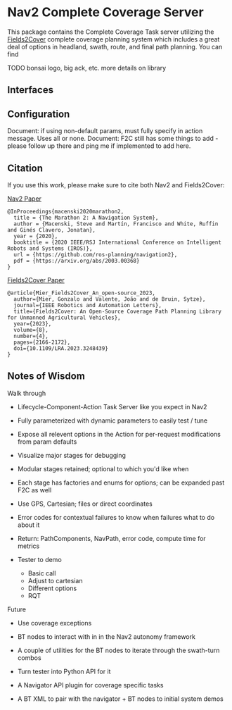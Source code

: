 # Nav2 Complete Coverage Server

This package contains the Complete Coverage Task server utilizing the [Fields2Cover](https://github.com/Fields2Cover/Fields2Cover) complete coverage planning system which includes a great deal of options in headland, swath, route, and final path planning. You can find 

TODO bonsai logo, big ack, etc. more details on library

## Interfaces


## Configuration

Document: if using non-default params, must fully specify in action message. Uses all or none.
Document: F2C still has some things to add - please follow up there and ping me if implemented to add here.

## Citation

If you use this work, please make sure to cite both Nav2 and Fields2Cover:

[Nav2 Paper](https://arxiv.org/abs/2003.00368)

```
@InProceedings{macenski2020marathon2,
  title = {The Marathon 2: A Navigation System},
  author = {Macenski, Steve and Martín, Francisco and White, Ruffin and Ginés Clavero, Jonatan},
  year = {2020},
  booktitle = {2020 IEEE/RSJ International Conference on Intelligent Robots and Systems (IROS)},
  url = {https://github.com/ros-planning/navigation2},
  pdf = {https://arxiv.org/abs/2003.00368}
}
```

[Fields2Cover Paper](https://arxiv.org/pdf/2210.07838.pdf)

```
@article{Mier_Fields2Cover_An_open-source_2023,
  author={Mier, Gonzalo and Valente, João and de Bruin, Sytze},
  journal={IEEE Robotics and Automation Letters},
  title={Fields2Cover: An Open-Source Coverage Path Planning Library for Unmanned Agricultural Vehicles},
  year={2023},
  volume={8},
  number={4},
  pages={2166-2172},
  doi={10.1109/LRA.2023.3248439}
}
```

## Notes of Wisdom

Walk through
  - Lifecycle-Component-Action Task Server like you expect in Nav2
  - Fully parameterized with dynamic parameters to easily test / tune
  - Expose all relevent options in the Action for per-request modifications from param defaults
  - Visualize major stages for debugging
  - Modular stages retained; optional to which you'd like when
  - Each stage has factories and enums for options; can be expanded past F2C as well
  - Use GPS, Cartesian; files or direct coordinates
  - Error codes for contextual failures to know when failures what to do about it
  - Return: PathComponents, NavPath, error code, compute time for metrics

  - Tester to demo
    - Basic call
    - Adjust to cartesian
    - Different options
    - RQT

Future
  - Use coverage exceptions

  - BT nodes to interact with in in the Nav2 autonomy framework
  - A couple of utilities for the BT nodes to iterate through the swath-turn combos
  - Turn tester into Python API for it
  - A Navigator API plugin for coverage specific tasks
  - A BT XML to pair with the navigator + BT nodes to initial system demos
